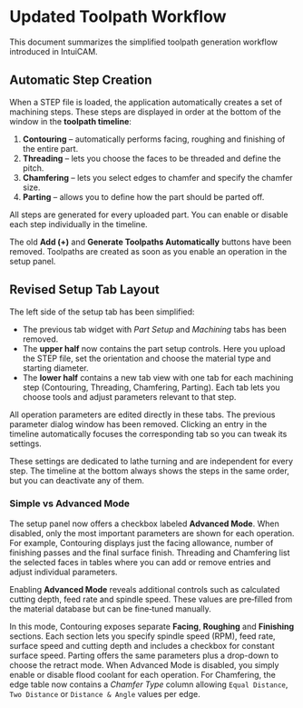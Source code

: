 # Updated Toolpath Workflow

This document summarizes the simplified toolpath generation workflow introduced in IntuiCAM.

## Automatic Step Creation

When a STEP file is loaded, the application automatically creates a set of machining steps. These steps are displayed in order at the bottom of the window in the **toolpath timeline**:

1. **Contouring** – automatically performs facing, roughing and finishing of the entire part.
2. **Threading** – lets you choose the faces to be threaded and define the pitch.
3. **Chamfering** – lets you select edges to chamfer and specify the chamfer size.
4. **Parting** – allows you to define how the part should be parted off.

All steps are generated for every uploaded part. You can enable or disable each step individually in the timeline.

The old **Add (+)** and **Generate Toolpaths Automatically** buttons have been removed. Toolpaths are created as soon as you enable an operation in the setup panel.

## Revised Setup Tab Layout

The left side of the setup tab has been simplified:

- The previous tab widget with *Part Setup* and *Machining* tabs has been removed.
- The **upper half** now contains the part setup controls. Here you upload the STEP file, set the orientation and choose the material type and starting diameter.
- The **lower half** contains a new tab view with one tab for each machining step (Contouring, Threading, Chamfering, Parting). Each tab lets you choose tools and adjust parameters relevant to that step.

All operation parameters are edited directly in these tabs. The previous parameter dialog window has been removed. Clicking an entry in the timeline automatically focuses the corresponding tab so you can tweak its settings.

These settings are dedicated to lathe turning and are independent for every step.  The timeline at the bottom always shows the steps in the same order, but you can deactivate any of them.

### Simple vs Advanced Mode

The setup panel now offers a checkbox labeled **Advanced Mode**. When disabled, only the most important parameters are shown for each operation. For example, Contouring displays just the facing allowance, number of finishing passes and the final surface finish. Threading and Chamfering list the selected faces in tables where you can add or remove entries and adjust individual parameters.

Enabling **Advanced Mode** reveals additional controls such as calculated cutting depth, feed rate and spindle speed. These values are pre‑filled from the material database but can be fine‑tuned manually.

In this mode, Contouring exposes separate **Facing**, **Roughing** and **Finishing** sections. Each section lets you specify spindle speed (RPM), feed rate, surface speed and cutting depth and includes a checkbox for constant surface speed.
Parting offers the same parameters plus a drop-down to choose the retract mode. When Advanced Mode is disabled, you simply enable or disable flood coolant for each operation.
For Chamfering, the edge table now contains a *Chamfer Type* column allowing `Equal Distance`, `Two Distance` or `Distance & Angle` values per edge.
